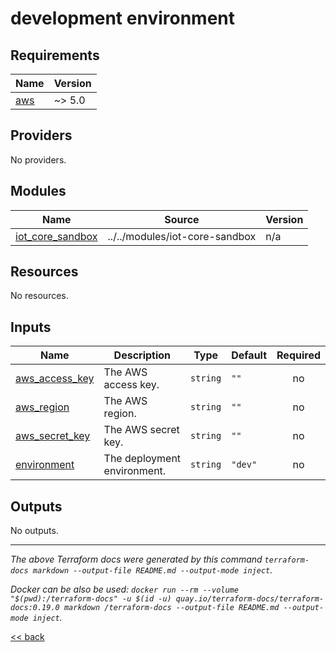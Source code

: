 # development environment

<!-- BEGIN_TF_DOCS -->
## Requirements

| Name | Version |
|------|---------|
| <a name="requirement_aws"></a> [aws](#requirement\_aws) | ~> 5.0 |

## Providers

No providers.

## Modules

| Name | Source | Version |
|------|--------|---------|
| <a name="module_iot_core_sandbox"></a> [iot\_core\_sandbox](#module\_iot\_core\_sandbox) | ../../modules/iot-core-sandbox | n/a |

## Resources

No resources.

## Inputs

| Name | Description | Type | Default | Required |
|------|-------------|------|---------|:--------:|
| <a name="input_aws_access_key"></a> [aws\_access\_key](#input\_aws\_access\_key) | The AWS access key. | `string` | `""` | no |
| <a name="input_aws_region"></a> [aws\_region](#input\_aws\_region) | The AWS region. | `string` | `""` | no |
| <a name="input_aws_secret_key"></a> [aws\_secret\_key](#input\_aws\_secret\_key) | The AWS secret key. | `string` | `""` | no |
| <a name="input_environment"></a> [environment](#input\_environment) | The deployment environment. | `string` | `"dev"` | no |

## Outputs

No outputs.
<!-- END_TF_DOCS -->

---
_The above Terraform docs were generated by this command
`terraform-docs markdown --output-file README.md --output-mode inject`._

_Docker can be also be used:
`docker run --rm --volume "$(pwd):/terraform-docs" -u $(id -u) quay.io/terraform-docs/terraform-docs:0.19.0 markdown /terraform-docs --output-file README.md --output-mode inject`._

[<< back](..)
